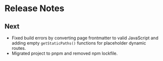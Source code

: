 # Release Notes

## Next
- Fixed build errors by converting page frontmatter to valid JavaScript and
  adding empty `getStaticPaths()` functions for placeholder dynamic routes.
- Migrated project to pnpm and removed npm lockfile.

